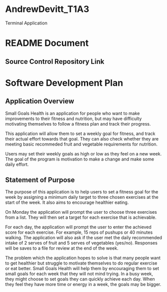 # AndrewDevitt_T1A3
Terminal Application

# README Document

## Source Control Repository Link

# Software Development Plan

## Application Overview
Small Goals Health is an application for people who want to make improvements to their fitness and nutrition, but may have difficulty motivating themselves to follow a fitness plan and track their progress. 

This application will allow them to set a weekly goal for fitness, and track their actual effort towards that goal. They can also check whether they are meeting basic recommeded fruit and vegetable requirements for nutrition. 

Users may set their weekly goals as high or low as they feel on a new week. The goal of the program is motivation to make a change and make some daily effort. 
## Statement of Purpose
The purpose of this application is to help users to set a fitness goal for the week by assigning a minimum daily target to three chosen exercises at the start of the week. It also aims to encourage healthier eating.

On Monday the application will prompt the user to choose three exercises from a list. They will then set a target for each exercise that is achievable. 

For each day, the application will prompt the user to enter the achieved score for each exercise. For example, 15 reps of pushups or 40 minutes walking. The application will also ask if the user met the daily recommended intake of 2 serves of fruit and 5 serves of vegetables (yes/no). Responses will be saves to a file for review at the end of the week.

The problem which the application hopes to solve is that many people want to get healthier but struggle to motivate themselves to do regular exercise or eat better. Small Goals Health will help them by encouraging them to set small goals for each week that they will not mind trying. In a busy week, they might choose to set goals they can quickly achieve each day. When they feel they have more time or energy in a week, the goals may be bigger. 
